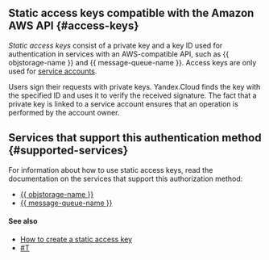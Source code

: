 ## Static access keys compatible with the Amazon AWS API {#access-keys}

_Static access keys_ consist of a private key and a key ID used for authentication in services with an AWS-compatible API, such as {{ objstorage-name }} and {{ message-queue-name }}. Access keys are only used for [service accounts](../users/service-accounts.md).

Users sign their requests with private keys. Yandex.Cloud finds the key with the specified ID and uses it to verify the received signature. The fact that a private key is linked to a service account ensures that an operation is performed by the account owner.

## Services that support this authentication method {#supported-services}

For information about how to use static access keys, read the documentation on the services that support this authorization method:

* [{{ objstorage-name }}](/docs/storage/)
* [{{ message-queue-name }}](/docs/message-queue/)

#### See also

* [How to create a static access key](../../operations/sa/create-access-key.md)
* [#T](index.md)

